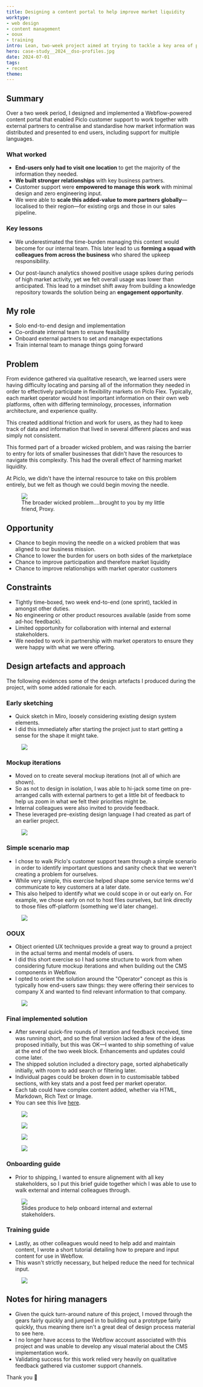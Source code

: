 ```yaml
---
title: Designing a content portal to help improve market liquidity
worktype: 
- web design
- content management
- ooux
- training
intro: Lean, two-week project aimed at trying to tackle a key area of pain being experienced by end-users.
hero: case-study__2024__dso-profiles.jpg
date: 2024-07-01
tags: 
- recent
theme: 
---
```


## Summary

Over a two week period, I designed and implemented a Webflow-powered content portal that enabled Piclo customer support to work together with external partners to centralise and standardise how market information was distributed and presented to end users, including support for multiple languages.

### What worked

- __End-users only had to visit one location__ to get the majority of the information they needed.
- __We built stronger relationships__ with key business partners.
- Customer support were __empowered to manage this work__ with minimal design and zero engineering input.
- We were able to __scale this added-value to more partners globally__—localised to their region—for existing orgs and those in our sales pipeline.

### Key lessons

- We underestimated the time-burden managing this content would become for our internal team. This later lead to us __forming a squad with colleagues from across the business__ who shared the upkeep responsibility.

- Our post-launch analytics showed positive usage spikes during periods of high market activity, yet we felt overall usage was lower than anticipated. This lead to a mindset shift away from building a knowledge repository towards the solution being an __engagement opportunity__.

## My role

- Solo end-to-end design and implementation
- Co-ordinate internal team to ensure feasibility 
- Onboard external partners to set and manage expectations
- Train internal team to manage things going forward


## Problem

From evidence gathered via qualitative research, we learned users were having difficulty locating and parsing all of the information they needed in order to effectively participate in flexibility markets on Piclo Flex. Typically, each market operator would host important information on their own web platforms, often with differing terminology, processes, information architecture, and experience quality.

This created additional friction and work for users, as they had to keep track of data and information that lived in several different places and was simply not consistent.

This formed part of a broader wicked problem, and was raising the barrier to entry for lots of smaller businesses that didn't have the resources to navigate this complexity. This had the overall effect of harming market liquidity.

At Piclo, we didn't have the internal resource to take on this problem entirely, but we felt as though we could begin moving the needle.

<figure>
    <img src="/_assets/img/problem-shot__dso-profiles.jpg" />
    <figcaption>The broader wicked problem....brought to you by my little friend, Proxy.</figcaption>
</figure>



## Opportunity

- Chance to begin moving the needle on a wicked problem that was aligned to our business mission.
- Chance to lower the burden for users on both sides of the marketplace
- Chance to improve participation and therefore market liquidity
- Chance to improve relationships with market operator customers


## Constraints

- Tightly time-boxed, two week end-to-end (one sprint), tackled in amongst other duties.
- No engineering or other product resources available (aside from some ad-hoc feedback).
- Limited opportunity for collaboration with internal and external stakeholders.
- We needed to work in partnership with market operators to ensure they were happy with what we were offering.


## Design artefacts and approach

The following evidences some of the design artefacts I produced during the project, with some added rationale for each.

### Early sketching

- Quick sketch in Miro, loosely considering existing design system elements.
- I did this immediately after starting the project just to start getting a sense for the shape it might take.

<figure>
    <img src="/_assets/img/case-study__2024__dso-profiles--early.jpg" />
</figure>

### Mockup iterations

- Moved on to create several mockup iterations (not all of which are shown).
- So as not to design in isolation, I was able to hi-jack some time on pre-arranged calls with external partners to get a little bit of feedback to help us zoom in what we felt their priorities might be.
- Internal colleagues were also invited to provide feedback.
- These leveraged pre-existing design language I had created as part of an earlier project.

<figure>
    <img src="/_assets/img/case-study__2024__dso-profiles--mock.jpg" />
</figure>

### Simple scenario map

- I chose to walk Piclo's customer support team through a simple scenario in order to identify important questions and sanity check that we weren't creating a problem for ourselves.
- While very simple, this exercise helped shape some service terms we'd communicate to key customers at a later date.
- This also helped to identify what we could scope in or out early on. For example, we chose early on not to host files ourselves, but link directly to those files off-platform (something we'd later change).

<figure>
    <img src="/_assets/img/case-study__2024__dso-profiles--lean-map.jpg" />
</figure>

### OOUX

- Object oriented UX techniques provide a great way to ground a project in the actual terms and mental models of users. 
- I did this short exercise so I had some structure to work from when considering future mockup iterations and when building out the CMS components in Webflow.
- I opted to orient the solution around the "Operator" concept as this is typically how end-users saw things: they were offering their services to company X and wanted to find relevant information to that company.

<figure>
    <img src="/_assets/img/case-study__2024__dso-profiles--ooux.jpg" />
</figure>

### Final implemented solution
- After several quick-fire rounds of iteration and feedback received, time was running short, and so the final version lacked a few of the ideas proposed initially, but this was OK—I wanted to ship something of value at the end of the two week block. Enhancements and updates could come later.
- The shipped solution included a directory page, sorted alphabetically initially, with room to add search or filtering later.
- Individual pages could be broken down in to customisable tabbed sections, with key stats and a post feed per market operator.
- Each tab could have complex content added, whether via HTML, Markdown, Rich Text or Image.
- You can see this live <a title="Operator Profiles on Piclo.energy" href="https://www.piclo.energy/profiles" target="_blank">here</a>.

<figure>
    <img src="/_assets/img/case-study__2024__dso-profiles--shot001.jpg" />
</figure>

<figure>
    <img src="/_assets/img/case-study__2024__dso-profiles--shot002.jpg" />
</figure>

<figure>
    <img src="/_assets/img/case-study__2024__dso-profiles--shot003.jpg" />
</figure>

<figure>
    <img src="/_assets/img/case-study__2024__dso-profiles--shot004.jpg" />
</figure>

### Onboarding guide
- Prior to shipping, I wanted to ensure alignement with all key stakeholders, so I put this brief guide together which I was able to use to walk external and internal colleagues through.

<figure>
    <img src="/_assets/img/case-study__2024__dso-profiles--onboard.jpg" />
    <figcaption>Slides produce to help onboard internal and external stakeholders.</figcaption>
</figure>

### Training guide
- Lastly, as other colleagues would need to help add and maintain content, I wrote a short tutorial detailing how to prepare and input content for use in Webflow.
- This wasn't strictly necessary, but helped reduce the need for technical input.

<figure>
    <img src="/_assets/img/case-study__2024__dso-profiles--guide.jpg" />
</figure>


## Notes for hiring managers

- Given the quick turn-around nature of this project, I moved through the gears fairly quickly and jumped in to building out a prototype fairly quickly, thus meaning there isn't a great deal of design process material to see here.
- I no longer have access to the Webflow account associated with this project and was unable to develop any visual material about the CMS implementation work.
- Validating success for this work relied very heavily on qualitative feedback gathered via customer support channels.

Thank you 🙏